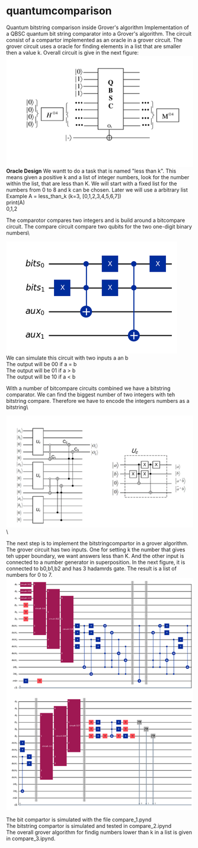 # quantumcomparison
Quantum bitstring comparison inside Grover's algorithm
Implementation of a  QBSC quantum bit string comparator into a Grover's algorithm. The circuit consist of a compartor implemented as an oracle in a grover circuit. The grover circuit uses a oracle for finding elements in a list that are smaller then a value k.
Overall circuit is give in the next figure:
\
![alt text](QBSC.png)
\
**Oracle Design**
We wantt to do a task that is named "less than k". This means given a positive k and a list of integer numbers, look for the number within the list, that are less than K. We will start with a fixed list for the numbers from 0 to 8 and k can be chosen. Later we will use a arbitrary list\
Example A = less_than_k (k=3, [0,1,2,3,4,5,6,7])\
print(A)\
0,1,2


The comparotor compares two integers and is build around a bitcompare circuit. The compare circuit compare two qubits for the two one-digit binary numbers\

![alt text](image.png)\
We can simulate this circuit with two inputs a an b\
The output will be 00 if a = b\
The output will be 01 if a > b\
The output will be 10 if a < b

With a number of bitcompare circuits combined we have a bitstring comparator. We can find the biggest number of two integers with teh bitstring compare. Therefore we have to encode the integers numbers as a bitstring\

![alt text](kOyx70yzrO.png)\

The next step is to implement the bitstringcompartor in a grover algorithm. The grover circuit has two inputs. One for setting k the number that gives teh upper boundary, we want answers less than K. And the other input is connected to a number generator in superposition. In the next figure, it is connected to b0,b1,b2 and has 3 hadamrds gate. The result is a list of numbers for 0 to 7. 
![alt text](grover.png)

The bit compartor is simulated with the file compare_1.pynd\
The bitstring compartor is simulated and tested in compare_2.ipynd\
The overall grover algorithm for findig numbers lower than k in a list is given in compare_3.ipynd.



